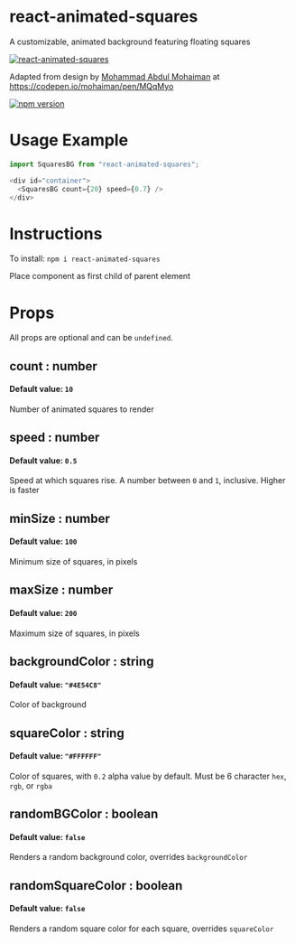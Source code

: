 # react-animated-squares
A customizable, animated background featuring floating squares

[![react-animated-squares](https://github.com/yh54321/react-animated-squares/blob/main/example_img.png)](https://github.com/yh54321/react-animated-squares)

Adapted from design by [Mohammad Abdul Mohaiman](https://codepen.io/mohaiman) at https://codepen.io/mohaiman/pen/MQqMyo


[![npm version](https://img.shields.io/npm/v/react-pokerchip.svg?style=flat)](https://www.npmjs.com/package/react-pokerchip)

# Usage Example
```JavaScript
import SquaresBG from "react-animated-squares";

<div id="container">
  <SquaresBG count={20} speed={0.7} />
</div>
```
# Instructions
To install: `npm i react-animated-squares`

Place component as first child of parent element

# Props
All props are optional and can be `undefined`.

## count : number
#### Default value: `10`
Number of animated squares to render

## speed : number
#### Default value: `0.5`
Speed at which squares rise. A number between `0` and `1`, inclusive. Higher is faster

## minSize : number
#### Default value: `100`
Minimum size of squares, in pixels

## maxSize : number
#### Default value: `200`
Maximum size of squares, in pixels

## backgroundColor : string
#### Default value: `"#4E54C8"`
Color of background

## squareColor : string
#### Default value: `"#FFFFFF"`
Color of squares, with `0.2` alpha value by default. Must be 6 character `hex`, `rgb`, or `rgba`

## randomBGColor : boolean
#### Default value: `false`
Renders a random background color, overrides `backgroundColor`

## randomSquareColor : boolean
#### Default value: `false`
Renders a random square color for each square, overrides `squareColor`
